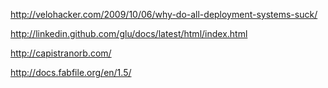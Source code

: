 http://velohacker.com/2009/10/06/why-do-all-deployment-systems-suck/

http://linkedin.github.com/glu/docs/latest/html/index.html

http://capistranorb.com/

http://docs.fabfile.org/en/1.5/
